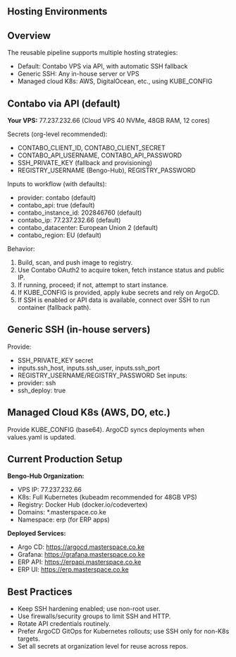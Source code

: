 Hosting Environments
--------------------

Overview
--------
The reusable pipeline supports multiple hosting strategies:
- Default: Contabo VPS via API, with automatic SSH fallback
- Generic SSH: Any in-house server or VPS
- Managed cloud K8s: AWS, DigitalOcean, etc., using KUBE_CONFIG

Contabo via API (default)
------------------------

**Your VPS:** 77.237.232.66 (Cloud VPS 40 NVMe, 48GB RAM, 12 cores)

Secrets (org-level recommended):
- CONTABO_CLIENT_ID, CONTABO_CLIENT_SECRET
- CONTABO_API_USERNAME, CONTABO_API_PASSWORD
- SSH_PRIVATE_KEY (fallback and provisioning)
- REGISTRY_USERNAME (Bengo-Hub), REGISTRY_PASSWORD

Inputs to workflow (with defaults):
- provider: contabo (default)
- contabo_api: true (default)
- contabo_instance_id: 202846760 (default)
- contabo_ip: 77.237.232.66 (default)
- contabo_datacenter: European Union 2 (default)
- contabo_region: EU (default)

Behavior:
1. Build, scan, and push image to registry.
2. Use Contabo OAuth2 to acquire token, fetch instance status and public IP.
3. If running, proceed; if not, attempt to start instance.
4. If KUBE_CONFIG is provided, apply kube secrets and rely on ArgoCD.
5. If SSH is enabled or API data is available, connect over SSH to run container (fallback path).

Generic SSH (in-house servers)
------------------------------
Provide:
- SSH_PRIVATE_KEY secret
- inputs.ssh_host, inputs.ssh_user, inputs.ssh_port
- REGISTRY_USERNAME/REGISTRY_PASSWORD
Set inputs:
- provider: ssh
- ssh_deploy: true

Managed Cloud K8s (AWS, DO, etc.)
---------------------------------
Provide KUBE_CONFIG (base64). ArgoCD syncs deployments when values.yaml is updated.

Current Production Setup
-----------------------

**Bengo-Hub Organization:**
- VPS IP: 77.237.232.66
- K8s: Full Kubernetes (kubeadm recommended for 48GB VPS)
- Registry: Docker Hub (docker.io/codevertex)
- Domains: *.masterspace.co.ke
- Namespace: erp (for ERP apps)

**Deployed Services:**
- Argo CD: https://argocd.masterspace.co.ke
- Grafana: https://grafana.masterspace.co.ke
- ERP API: https://erpapi.masterspace.co.ke
- ERP UI: https://erp.masterspace.co.ke

Best Practices
--------------
- Keep SSH hardening enabled; use non-root user.
- Use firewalls/security groups to limit SSH and HTTP.
- Rotate API credentials routinely.
- Prefer ArgoCD GitOps for Kubernetes rollouts; use SSH only for non-K8s targets.
- Set all secrets at organization level for reuse across repos.


